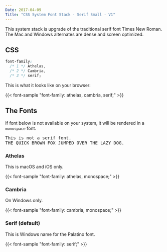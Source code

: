 ```yaml
---
Date: 2017-04-09
Title: "CSS System Font Stack - Serif Small - V1"
---
```


This system stack is upgrade of the traditional serif font Times New Roman.  The Mac and Windows alternates are dense and screen optimized.

## CSS

```css
font-family:
  /* 1 */ Athelas,
  /* 2 */ Cambria,
  /* 3 */ serif;
```

This is what it looks like on your browser:

{{< font-sample "font-family: athelas, cambria, serif;" >}}

## The Fonts

If font below is not available on your system, it will be rendered in a
`monospace` font.

<p class="sample" style="font-family: monospace;">
This is not a serif font.<br>
THE QUICK BROWN FOX JUMPED OVER THE LAZY DOG.
</p>

### Athelas

This is macOS and iOS only.

{{< font-sample "font-family: athelas, monospace;" >}}

### Cambria

On Windows only.

{{< font-sample "font-family: cambria, monospace;" >}}

### Serif (default)

This is Windows name for the Palatino font.

{{< font-sample "font-family: serif;" >}}
